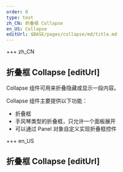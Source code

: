 ```yaml
---
order: 0
type: text
zh_CN: 折叠框 Collapse
en_US: Collapse
editUrl: $BASE/pages/collapse/md/title.md
---
```


+++ zh_CN

## 折叠框 Collapse [editUrl]

Collapse 组件可用来折叠隐藏或显示一段内容。

Collapse 组件主要提供以下功能：

- 折叠框
- 手风琴类型的折叠框，只允许一个面板展开
- 可以通过 Panel 对象自定义实现折叠框控件

+++ en_US

## 折叠框 Collapse [editUrl]
